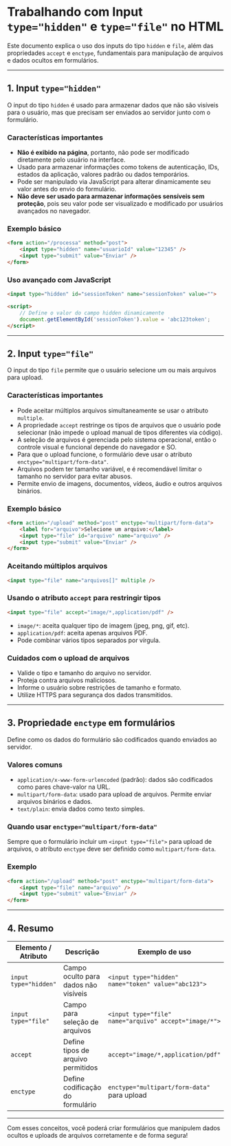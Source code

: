 
# Trabalhando com Input `type="hidden"` e `type="file"` no HTML

Este documento explica o uso dos inputs do tipo `hidden` e `file`, além das propriedades `accept` e `enctype`, fundamentais para manipulação de arquivos e dados ocultos em formulários.

---

## 1. Input `type="hidden"`

O input do tipo `hidden` é usado para armazenar dados que não são visíveis para o usuário, mas que precisam ser enviados ao servidor junto com o formulário.

### Características importantes

- **Não é exibido na página**, portanto, não pode ser modificado diretamente pelo usuário na interface.
- Usado para armazenar informações como tokens de autenticação, IDs, estados da aplicação, valores padrão ou dados temporários.
- Pode ser manipulado via JavaScript para alterar dinamicamente seu valor antes do envio do formulário.
- **Não deve ser usado para armazenar informações sensíveis sem proteção**, pois seu valor pode ser visualizado e modificado por usuários avançados no navegador.

### Exemplo básico

```html
<form action="/processa" method="post">
    <input type="hidden" name="usuarioId" value="12345" />
    <input type="submit" value="Enviar" />
</form>
```

### Uso avançado com JavaScript

```html
<input type="hidden" id="sessionToken" name="sessionToken" value="">

<script>
    // Define o valor do campo hidden dinamicamente
    document.getElementById('sessionToken').value = 'abc123token';
</script>
```

---

## 2. Input `type="file"`

O input do tipo `file` permite que o usuário selecione um ou mais arquivos para upload.

### Características importantes

- Pode aceitar múltiplos arquivos simultaneamente se usar o atributo `multiple`.
- A propriedade `accept` restringe os tipos de arquivos que o usuário pode selecionar (não impede o upload manual de tipos diferentes via código).
- A seleção de arquivos é gerenciada pelo sistema operacional, então o controle visual e funcional depende do navegador e SO.
- Para que o upload funcione, o formulário deve usar o atributo `enctype="multipart/form-data"`.
- Arquivos podem ter tamanho variável, e é recomendável limitar o tamanho no servidor para evitar abusos.
- Permite envio de imagens, documentos, vídeos, áudio e outros arquivos binários.

### Exemplo básico

```html
<form action="/upload" method="post" enctype="multipart/form-data">
    <label for="arquivo">Selecione um arquivo:</label>
    <input type="file" id="arquivo" name="arquivo" />
    <input type="submit" value="Enviar" />
</form>
```

### Aceitando múltiplos arquivos

```html
<input type="file" name="arquivos[]" multiple />
```

### Usando o atributo `accept` para restringir tipos

```html
<input type="file" accept="image/*,application/pdf" />
```

- `image/*`: aceita qualquer tipo de imagem (jpeg, png, gif, etc).
- `application/pdf`: aceita apenas arquivos PDF.
- Pode combinar vários tipos separados por vírgula.

### Cuidados com o upload de arquivos

- Valide o tipo e tamanho do arquivo no servidor.
- Proteja contra arquivos maliciosos.
- Informe o usuário sobre restrições de tamanho e formato.
- Utilize HTTPS para segurança dos dados transmitidos.

---

## 3. Propriedade `enctype` em formulários

Define como os dados do formulário são codificados quando enviados ao servidor.

### Valores comuns

- `application/x-www-form-urlencoded` (padrão): dados são codificados como pares chave-valor na URL.
- `multipart/form-data`: usado para upload de arquivos. Permite enviar arquivos binários e dados.
- `text/plain`: envia dados como texto simples.

### Quando usar `enctype="multipart/form-data"`

Sempre que o formulário incluir um `<input type="file">` para upload de arquivos, o atributo `enctype` deve ser definido como `multipart/form-data`.

### Exemplo

```html
<form action="/upload" method="post" enctype="multipart/form-data">
    <input type="file" name="arquivo" />
    <input type="submit" value="Enviar" />
</form>
```

---

## 4. Resumo

| Elemento / Atributo     | Descrição                              | Exemplo de uso                                    |
|------------------------|--------------------------------------|--------------------------------------------------|
| `input type="hidden"`   | Campo oculto para dados não visíveis | `<input type="hidden" name="token" value="abc123">` |
| `input type="file"`     | Campo para seleção de arquivos       | `<input type="file" name="arquivo" accept="image/*">` |
| `accept`               | Define tipos de arquivo permitidos    | `accept="image/*,application/pdf"`               |
| `enctype`              | Define codificação do formulário      | `enctype="multipart/form-data"` para upload      |

---

Com esses conceitos, você poderá criar formulários que manipulem dados ocultos e uploads de arquivos corretamente e de forma segura!
